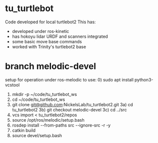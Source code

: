 # tu_turtlebot
Code developed for local turtlebot2
This has:
* developed under ros-kinetic
* has hokoyu lidar URDF and scanners integrated
* some basic move base commands
* worked with Trinity's turtlebot2 base

# branch melodic-devel
setup for operation under ros-melodic
to use:
0) sudo apt install python3-vcstool
1) mkdir -p ~/code/tu_turtlebot_ws
2) cd ~/code/tu_turtlebot_ws
3) git clone git@github.com:NickelsLab/tu_turtlebot2.git
3a) cd tu_turtlebot2
3b) git checkout melodic-devel
3c) cd ../src
4) vcs import < tu_turtlebot2/repos
5) source /opt/ros/melodic/setup.bash
6) rosdep install --from-paths src --ignore-src -r -y
7) catkin build
8) source devel/setup.bash
